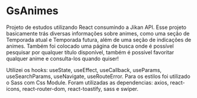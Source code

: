 # GsAnimes
Projeto de estudos utilizando React consumindo a Jikan API.
Esse projeto basicamente trás diversas informações sobre animes, como uma seção de Temporada atual e Temporada futura, além de uma seção de indicações de animes.
Também foi colocado uma página de busca onde é possível pesquisar por qualquer título disponível, também é possível favoritar qualquer anime e consulta-los quando quiser!

Utilizei os hooks: useState, useEffect, useCallback, useParams, useSearchParams, useNavigate, useRouteError.
Para os estilos foi utilizado o Sass com Css Module.
Foram utilizadas as dependencias: axios, react-icons, react-router-dom, react-toastify, sass e swiper.



